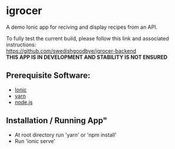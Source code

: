 # igrocer

A demo Ionic app for reciving and display recipes from an API.

To fully test the current build, please follow this link and associated instructions:  
https://github.com/swedishgoodbye/igrocer-backend  
**THIS APP IS IN DEVELOPMENT AND STABILITY IS NOT ENSURED**

## Prerequisite Software:  
* [Ionic](https://ionicframework.com/)
* [yarn](https://yarnpkg.com/en/)
* [node.js](https://nodejs.org/en/) 

## Installation / Running App"
* At root directory run 'yarn' or 'npm install'
* Run 'ionic serve'
